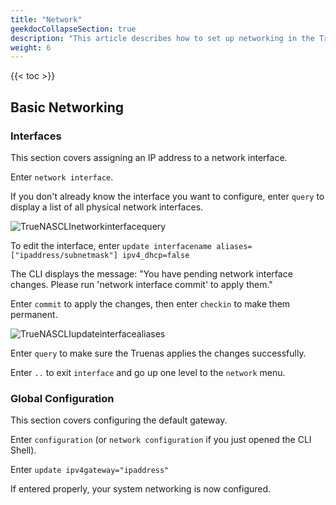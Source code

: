 ```yaml
---
title: "Network"
geekdocCollapseSection: true
description: "This article describes how to set up networking in the TrueNAS CLI Shell." 
weight: 6
---
```


{{< toc >}}

## Basic Networking

### Interfaces

This section covers assigning an IP address to a network interface.

Enter `network interface`.

If you don't already know the interface you want to configure, enter `query` to display a list of all physical network interfaces.

![TrueNASCLInetworkinterfacequery](/images/SCALE/TrueNASCLInetworkinterfacequery.png "Network Interface Query")

To edit the interface, enter `update interfacename aliases=["ipaddress/subnetmask"] ipv4_dhcp=false`

The CLI displays the message: "You have pending network interface changes. Please run 'network interface commit' to apply them."

Enter `commit` to apply the changes, then enter `checkin` to make them permanent. 

![TrueNASCLIupdateinterfacealiases](/images/SCALE/TrueNASCLIupdateinterfacealiases.png "Update Interface Aliases")

Enter `query` to make sure the Truenas applies the changes successfully.

Enter `..` to exit `interface` and go up one level to the `network` menu.

### Global Configuration

This section covers configuring the default gateway.

Enter `configuration` (or `network configuration` if you just opened the CLI Shell).

Enter `update ipv4gateway="ipaddress"`

If entered properly, your system networking is now configured.

